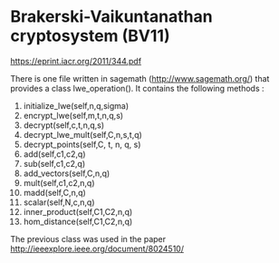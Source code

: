 # Brakerski-Vaikuntanathan cryptosystem (BV11)
https://eprint.iacr.org/2011/344.pdf

There is one file written in sagemath (http://www.sagemath.org/) that provides
a class lwe_operation().
It contains the following methods :

1. initialize_lwe(self,n,q,sigma)
2. encrypt_lwe(self,m,t,n,q,s)
3. decrypt(self,c,t,n,q,s)
4. decrypt_lwe_mult(self,C,n,s,t,q)
5. decrypt_points(self,C, t, n, q, s)
6. add(self,c1,c2,q)
7. sub(self,c1,c2,q)
8. add_vectors(self,C,n,q)
9. mult(self,c1,c2,n,q)
10. madd(self,C,n,q) 
11. scalar(self,N,c,n,q)
12. inner_product(self,C1,C2,n,q)
13. hom_distance(self,C1,C2,n,q) 

The previous class was used in the paper http://ieeexplore.ieee.org/document/8024510/
